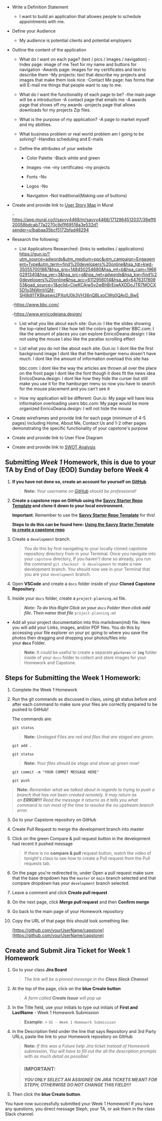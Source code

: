 - Write a Definition Statement
    - I want to build an application that allowes people to schedule appointments with me.
- Define your Audience
    - My audience is potential clients and potential employers

- Outline the content of the application
    - What do I want on each page? (text / pics / images / navigation)
    -Index page: image of me Text for my name and buttons for navigation
    -Awards page: images for my certificates and text to describe them
    -My projects: text that describe my projects and images that make them look nice
    -Contact Me page: has forms that will E-mail me things that people want to say to me.

    - What do I want the functionality of each page to be?
        -the main page will be a introduction
        -A contact page that emails me
        -A awards page that shows off my awards
        -projects page that allows downloads for my projects Zip files.

    - What is the purpose of my application?
        -A page to market myself and my abilities.

    - What business problem or real world problem am I going to be solving?
        -Handles scheduling and E-mails

    - Define the attributes of your website
        - Color Palette
        -Black white and green

        - Images
            -me
            -my certificates
            -my projects

        - Fonts
            -No
        - Logos
            -No

        - Navigation
            -Not traditional(Making use of buttons)

- Create and provide link to [User Story Map](https://app.mural.co/template/c5cae3de-aeb4-487f-86da-35aa333d11f6/9ee833d5-2629-40ea-a239-6308d3a60980) in Mural

    -https://app.mural.co/t/savvy4468/m/savvy4468/1712964512037/36eff620058bdcab77a2270c9d1f69518a3e532d?sender=u1babaa35bcf5172bfad48294

- Research the following:
    - List Applications Researched: (links to websites / applications)
        https://gun.io/?utm_source=adwords&utm_medium=ppc&utm_campaign=Engagement+Type&utm_term=find%20developers%20online&hsa_tgt=kwd-350557001887&hsa_grp=148450254680&hsa_mt=b&hsa_cam=19660291340&hsa_ver=3&hsa_src=g&hsa_net=adwords&hsa_kw=find%20developers%20online&hsa_acc=6112956014&hsa_ad=647631780953&gad_source=1&gclid=CjwKCAjw5v2wBhBrEiwAXDDoJTR7MOCX5D1o3NWmVjQN-SHl8dl1TKBkasws2PXpIU0k3VH36nQBLxoCWg0QAvD_BwE

    -https://www.bbc.com/

    -https://www.enricodeiana.design/

    - List what you like about each site:
    Gun.io:
        I like the slides showing the top-rated talent
        I like how tell the colors go together
    BBC.com:
        I like the amount of places you can explore
    EnricoDeana.design:
        I like not using the mouse
        I also like the parallax scrolling effect







    - List what you do not like about each site:
        Gun.io:
            I dont like the first background image
            I dont like that the hamburger menu dosen't have much.
            I dont like the amount of information overload this site has

        bbc.com:
            I dont like the way the articles are thrown all over the place on the front page
            I dont like the font though it does fit the news idea
        EnricoDeana.design:
            I dont like how they hide the curser but still make you use it for the hamburger menu so now you have to search for the mouse placement and you can't see it


    - How my application will be different:
        Gun.io:
            My page will have less information overloading users
        bbc.com:
            My page would be more organized
         EnricoDeana.design:
            I will not hide the mouse

- Create wireframes and provide link for each page (minimum of 4-5 pages) including Home, About Me, Contact Us and 1-2 other pages demonstrating the specific functionality of your capstone's purpose

- Create and provide link to User Flow Diagram

- Create and provide link to [SWOT Analysis](https://docs.google.com/document/d/1K5ix6TZr2l2LnPKNnVj8PRzfkQoVlEwFBbynrA5aj44/edit?usp=sharing)

## Submitting _Week 1_ Homework, this is due to your TA by End of Day (EOD) Sunday before Week 4

[](https://github.com/savvy-coders/sc-curriculum/blob/master/Section01/1-Homework.md#submitting-week-1-homework-this-is-due-to-your-ta-by-end-of-day-eod-sunday-before-week-4)

1. **If you have not done so, create an account for yourself on** [**GitHub**](https://www.github.com/)

    > **Note:** _Your username on [GitHub](https://www.github.com/) should be professional!_

2. **Create a capstone repo on GitHub using the [Savvy Starter Repo Template](https://github.com/savvy-coders/savvy-starter) and clone it down to your local environment.**

    **Important**: Remember to use the [**Savvy Starter Repo Template**](https://github.com/savvy-coders/savvy-starter) for this!

    **Steps to do this can be found here: [**Using the Savvy Starter Template to create a capstone repo**](https://github.com/savvy-coders/sc-curriculum/blob/master/Section02/2.1.1-GitandGitHub.md#git-activity-2-everyone)**

3. Create a `development` branch.

    > You do this by first navigating to your locally cloned capstone repository directory from in your Terminal. Once you navigate into your `capstone` directory, If you haven't done so already, you run the command `git checkout -b development` to make a new development branch. You should now see in your Terminal that you are your `development` branch.

4. Open **VSCode** and create a `docs` folder inside of your **Cloned Capstone Repository**.

5. Inside your `docs` folder, create a `project-planning.md` file.

    > **_Note: To do this Right Click on your `docs` Folder then click add file. Then name that file_** `project-planning.md`


- Add all your project documentation into this markdown(md) file. Here you will add your Links, images, and/or PDF files. You do this by accessing your file explorer on your pc going to where you save the photos then dragging and dropping your photos/files into your **`docs`** Folder.

    > **Note:** It could be useful to create a separate **`pictures`** or **`img`** folder inside of your `docs` folder to collect and store images for your Homework and Capstone.


## Steps for Submitting the Week 1 Homework:

[](https://github.com/savvy-coders/sc-curriculum/blob/master/Section01/1-Homework.md#steps-for-submitting-the-week-1-homework)

1. Complete the Week 1 Homework

2. Run the git commands as discussed in class, using git status before and after each command to make sure your files are correctly prepared to be pushed to GitHub!

    The commands are:

    `git status`

    > **Note:** _Unstaged Files are red and files that are staged are green._

    `git add .`

    `git status`

    > **Note:** _Your files should be stage and show up green now!_

    `git commit -m "YOUR COMMIT MESSAGE HERE"`

    `git push`


> **Note:** _Remember what we talked about in regards to trying to push a branch that has not been created remotely. It may return as an **ERROR!!!** Read the message it returns as it tells you what command to run most of the time to resolve the no upstream branch error._

3. Go to your Capstone repository on GitHub

4. Create Pull Request to merge the development branch into master

5. Click on the green Compare & pull request button in the development had recent it pushed message

    > If there is no **compare & pull** request button, watch the video of tonight's class to see how to create a Pull request from the Pull requests tab.

6. On the page you're redirected to, under Open a pull request make sure that the base dropdown has the `master` or `main` branch selected and that compare dropdown has your `development` branch selected.

7. Leave a comment and click **Create pull request**

8. On the next page, click **Merge pull request** and then **Confirm merge**

9. Go back to the main page of your Homework repository

10. Copy the URL of that page this should look something like:

    [https://github.com/yourUserName/capstone](https://github.com/yourUserName/capstone)


## Create and Submit Jira Ticket for Week 1 Homework

[](https://github.com/savvy-coders/sc-curriculum/blob/master/Section01/1-Homework.md#create-and-submit-jira-ticket-for-week-1-homework)

1. Go to your class **Jira Board**

    > _The link will be a pinned message in the **Class Slack Channel**_

2. At the top of the page, click on the **blue Create button**

    > _A form called **Create Issue** will pop up_

3. In the Title field, use your initials to type out initials of **First and LastName** - Week 1 Homework Submission

    > **Example:** > `SG - Week 1 Homework Submission`

4. In the Description field under the line that says Repository and 3rd Party URLs, paste the link to your Homework repository on GitHub

    > **Note:** _If this was a Future help Jira ticket instead of Homework submission, You will have to fill out the all the description prompts with as much detail as possible!_

    > ### **IMPORTANT:**
    >
    > [](https://github.com/savvy-coders/sc-curriculum/blob/master/Section01/1-Homework.md#important)
    >
    > **_YOU ONLY SELECT AN ASSIGNEE ON JIRA TICKETS MEANT FOR STEPH, OTHERWISE DO NOT CHANGE THIS FIELD!!!_**

5. Then click the **blue Create button**.


You have now successfully submitted your Week 1 Homework! If you have any questions, you direct message Steph, your TA, or ask them in the class Slack channel.
